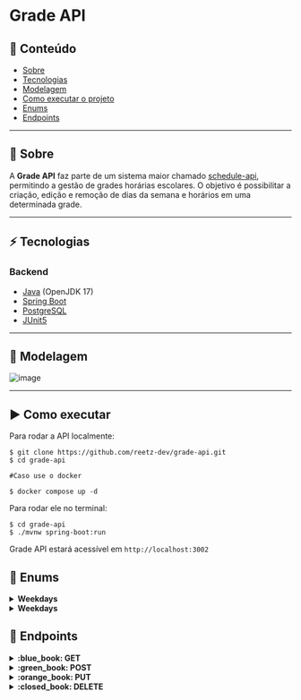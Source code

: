 # Grade API

## :door: Conteúdo

- [Sobre](#Sobre)
- [Tecnologias](#Tecnologias)
- [Modelagem](#Modelagem)
- [Como executar o projeto](#Como-executar)
- [Enums](#Enums)
- [Endpoints](#Endpoints)

---

<a name="Sobre"></a>
## :school: Sobre

A **Grade API** faz parte de um sistema maior chamado [schedule-api](https://github.com/reetz-dev/schedule-api), permitindo a gestão de grades horárias escolares. O objetivo é possibilitar a criação, edição e remoção de dias da semana e horários em uma determinada grade.

---

<a name="Tecnologias"></a>
## :zap: Tecnologias

### Backend

- [Java](https://www.java.com/pt-BR/) (OpenJDK 17)
- [Spring Boot](https://spring.io/projects/spring-boot/)
- [PostgreSQL](https://www.postgresql.org/)
- [JUnit5](https://junit.org/junit5/)

---

<a name="Modelagem"></a>
## :game_die: Modelagem

![image](https://github.com/user-attachments/assets/34d3c9e9-5188-4503-b469-a00d7bf99938)

---

<a name="Como-executar"></a>
##  :arrow_forward: Como executar

Para rodar a API localmente:

```shell
$ git clone https://github.com/reetz-dev/grade-api.git
$ cd grade-api

#Caso use o docker

$ docker compose up -d
```
Para rodar ele no terminal:

```shell
$ cd grade-api
$ ./mvnw spring-boot:run
```

Grade API estará acessível em `http://localhost:3002`

<a name="Enums"></a>
## :calendar: Enums

<details>
  <summary>
    <strong>Weekdays</strong>
  </summary>

```
    SEGUNDA_FEIRA,
    TERCA_FEIRA,
    QUARTA_FEIRA,
    QUINTA_FEIRA,
    SEXTA_FEIRA;
```

  </details>

<details>
  <summary>
    <strong>Weekdays</strong>
  </summary>

```
    PRIMEIRA_AULA,
    SEGUNDA_AULA,
    TERCEIRA_AULA,
    QUARTA_AULA,
    QUINTA_AULA;
```

  </details>


<a name="Endpoints"></a>
## :pushpin: Endpoints

<details>
  <summary>
    <strong>:blue_book: GET</strong>
  </summary>
  
#### Retorna todas as matérias

```http
  GET http://localhost:3002/api/grades
```

##### Exemplo de resposta:
```json
[
	{
		"id": 1,
		"name": "Filosofia",
		"weekdays": [
			"QUARTA_FEIRA"
		],
		"horarios": [
			"PRIMEIRA_AULA"
		]
	}
```

#### Buscar Matéria por Id

```http
  GET http://localhost:3002/api/grades/4
```
##### Exemplo de resposta:
```json
{
	"id": 4,
	"name": "Artes",
	"weekdays": [
		"QUARTA_FEIRA"
	],
	"horarios": [
		"TERCEIRA_AULA"
	]
}
```

#### Buscar dias da semana de uma matéria

```http
  GET http://localhost:3002/api/grades/weekdays/2
```
##### Exemplo de resposta:
```json
{
	"id": 2,
	"name": "Sociologia",
	"weekdays": [
		"SEGUNDA_FEIRA",
		"QUINTA_FEIRA"
	],
	"horarios": [
		"PRIMEIRA_AULA",
		"SEGUNDA_AULA"
	]
}
```

#### Buscar todas matérias por semana

```http
  GET http://localhost:3002/api/grades/weekdays
```
##### Exemplo de resposta:
```json
[
	{
		"id": 1,
		"name": "Filosofia",
		"weekdays": [
			"TERCA_FEIRA"
		],
		"horarios": [
			"PRIMEIRA_AULA"
		]
	},
	{
		"id": 2,
		"name": "Sociologia",
		"weekdays": [
			"SEGUNDA_FEIRA",
			"QUINTA_FEIRA"
		],
		"horarios": [
			"PRIMEIRA_AULA",
			"SEGUNDA_AULA"
		]
	},
	{
		"id": 4,
		"name": "Artes",
		"weekdays": [
			"QUARTA_FEIRA"
		],
		"horarios": [
			"TERCEIRA_AULA"
		]
	}
]
```

</details>

<details>
  <summary>
    <strong>:green_book: POST</strong>
  </summary>

#### Cadastro de matérias

```http
  POST http://localhost:3002/api/grades
```

##### Cadastrar uma Matéria:
| Chave   | Tipo       | Descrição                           |
| :---------- | :--------- | :---------------------------------- |
| `name` | `string` | **Obrigatório**. Nome da matéria |

##### Exemplo de criação de um cliente:
```json
{
    "name": "Artes"
}
```

##### Exemplo de resposta:
```json
{
	"id": 4,
	"name": "Artes",
	"weekdays": null,
	"horarios": null
}
```


#### Cadastrar dia da semana pelo Id

```http
  POST http://localhost:3002/api/grades/weekdays
```

##### Corpo da requisição:
| Chave   | Tipo       | Descrição                           |
| :---------- | :--------- | :---------------------------------- |
| `gradeId` | `long` | **Obrigatório**. Id da matéria |
| `weekday` | `enum` | **Obrigatório**. Weekday da matéria |

##### Exemplo de criação de uma matéria:
```json
{
	"gradeId":4,
	"weekday": "QUARTA_FEIRA"
}
```

##### Exemplo de resposta:
```json
{
	"id": 4,
	"name": "Artes",
	"weekdays": [
		"QUARTA_FEIRA"
	],
	"horarios": []
}
```



#### Cadastrar horário em uma matéria

```http
  POST http://localhost:3002/api/grades/times
```

##### Corpo da requisição:
| Chave   | Tipo       | Descrição                           |
| :---------- | :--------- | :---------------------------------- |
| `gradeId` | `long` | **Obrigatório**. Id da matéria |
| `time` | `enum` | **Obrigatório**. Time da matéria |

##### Exemplo de criação de uma matéria:
```json
{
	"gradeId": 4,
	"time":"TERCEIRA_AULA"
}
```

##### Exemplo de resposta:
```json
{
	"id": 4,
	"name": "Artes",
	"weekdays": [
		"QUARTA_FEIRA"
	],
	"horarios": [
		"TERCEIRA_AULA"
	]
}
```

</details>

<details>
  <summary>
    <strong>:orange_book: PUT</strong>
  </summary>
  
#### Atualiza dia da semana da matéria

```http
  http://localhost:3002/api/grades/weekdays/{id}
```

| Parâmetro   | Tipo       | Descrição                           |
| :---------- | :--------- | :---------------------------------- |
| `id` | `long` | **Obrigatório**. Identificação do cliente |

##### Exemplo de requisição:
```http
  PUT http://localhost:3002/api/grades/weekdays/1
```

##### Corpo da requisição:
| Chave   | Tipo       | Descrição                           |
| :---------- | :--------- | :---------------------------------- |
| `oldWeekday` | `string` | **Obrigatório**. Antigo dia da semana |
| `newWeekday` | `string` | **Obrigatório**. Novo dia da semana |

##### Exemplo de requisição:
```json
{
  "oldWeekday": "QUARTA_FEIRA",
  "newWeekday": "TERCA_FEIRA"
}
```

##### Exemplo de resposta:
```json
{
	"id": 1,
	"name": "Filosofia",
	"weekdays": [
		"TERCA_FEIRA"
	],
	"horarios": [
		"PRIMEIRA_AULA"
	]
}
```

#### Atualizar horário da matéria

```http
  PUT http://localhost:3002/api/grades/times/{id}
```

| Parâmetro   | Tipo       | Descrição                           |
| :---------- | :--------- | :---------------------------------- |
| `id` | `long` | **Obrigatório**. Identificação do cliente |

##### Exemplo de requisição:
```http
  http://localhost:3002/api/grades/times/2
```

##### Corpo da requisição:
| Chave   | Tipo       | Descrição                           |
| :---------- | :--------- | :---------------------------------- |
| `gradeId` | `string` | *Opcional*. Identificação do cliente |
| `oldTime` | `string` | **Obrigatório**. Antigo Horário |
| `newTime` | `string` | **Obrigatório**. Novo Horário |

##### Exemplo de requisição:
```json
{
	"gradeId":2,
	"oldTime": "TERCEIRA_AULA",
	"newTime": "PRIMEIRA_AULA"
}
```

##### Exemplo de resposta:
```json
{
	"id": 2,
	"name": "Sociologia",
	"weekdays": [
		"SEGUNDA_FEIRA",
		"QUINTA_FEIRA"
	],
	"horarios": [
		"SEGUNDA_AULA",
		"PRIMEIRA_AULA"
	]
}
```

</details>

<details>
  <summary>
    <strong>:closed_book: DELETE</strong>
  </summary>

#### Inativa uma matéria

```http
  DELETE http://localhost:3002/api/grades/{id}
```

| Parâmetro   | Tipo       | Descrição                           |
| :---------- | :--------- | :---------------------------------- |
| `id` | `string` | **Obrigatório**. Identificação do cliente |

##### Exemplo de requisição:
```http
  DELETE http://localhost:3002/api/grades/1
```


  
#### Tira o Dia da semana de uma Matéria

```http
  DELETE http://localhost:3002/api/grades/weekdays/{id}/{weekday}
```

| Parâmetro   | Tipo       | Descrição                           |
| :---------- | :--------- | :---------------------------------- |
| `id` | `string` | **Obrigatório**. Identificação do cliente |
| `weekday` | `enum` | **Obrigatório**. Identificação do dia da semana |

##### Exemplo de requisição:
```http
  DELETE http://localhost:3002/api/grades/weekdays/1/SEGUNDA_FEIRA
```
  


#### Tira o Horário de uma Matéria

```http
  DELETE http://localhost:3002/api/grades/times/{id}/{time}
```

| Parâmetro   | Tipo       | Descrição                           |
| :---------- | :--------- | :---------------------------------- |
| `id` | `string` | **Obrigatório**. Identificação do cliente |
| `time` | `enum` | **Obrigatório**. Identificação do horário |

##### Exemplo de requisição:
```http
  DELETE http://localhost:3002/api/grades/times/1/PRIMEIRA_AULA
```
  

</details>
